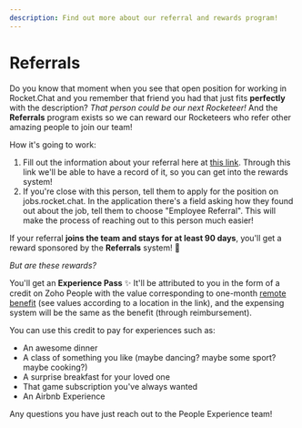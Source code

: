```yaml
---
description: Find out more about our referral and rewards program!
---
```


# Referrals

Do you know that moment when you see that open position for working in Rocket.Chat and you remember that friend you had that just fits **perfectly** with the description? _That person could be our next Rocketeer!_ And the **Referrals** program exists so we can reward our Rocketeers who refer other amazing people to join our team! 

How it's going to work:

1. Fill out the information about your referral here at [this link](https://forms.gle/aXVmnChRtuMHqBtd7). Through this link we'll be able to have a record of it, so you can get into the rewards system!
2. If you're close with this person, tell them to apply for the position on jobs.rocket.chat. In the application there's a field asking how they found out about the job, tell them to choose "Employee Referral". This will make the process of reaching out to this person much easier!

If your referral **joins the team and stays for at least 90 days**, you'll get a reward sponsored by the **Referrals** system! **🍾**

_But are these rewards?_

You'll get an **Experience Pass** ✨ It'll be attributed to you in the form of a credit on Zoho People with the value corresponding to one-month [remote benefit](https://handbook.rocket.chat/company/people/entering-rocket.chat/benefits/remote-benefit) \(see values according to a location in the link\), and the expensing system will be the same as the benefit \(through reimbursement\).

You can use this credit to pay for experiences such as:       

* An awesome dinner
* A class of something you like \(maybe dancing? maybe some sport? maybe cooking?\)
* A surprise breakfast for your loved one
* That game subscription you've always wanted
* An Airbnb Experience 

Any questions you have just reach out to the People Experience team!

